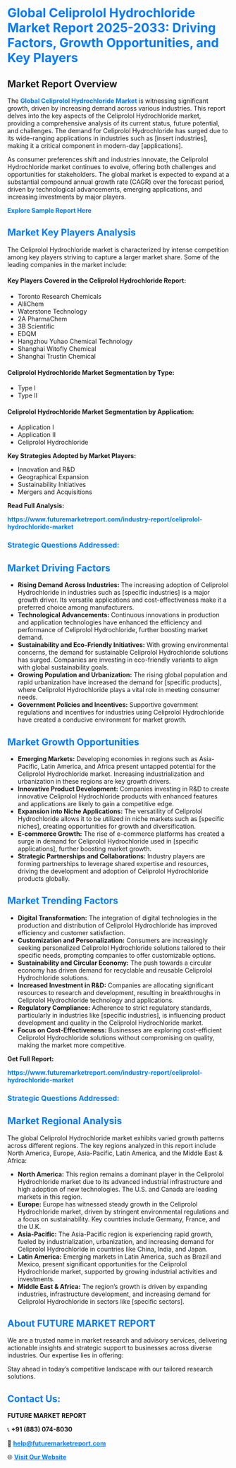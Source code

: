 <h1 style="color: #007BFF;">Global Celiprolol Hydrochloride Market Report 2025-2033: Driving Factors, Growth Opportunities, and Key Players</h1>

<section id="overview">
<h2>Market Report Overview</h2>
<p>The <a href="https://www.futuremarketreport.com/industry-report/celiprolol-hydrochloride-market" style="color: #007BFF; text-decoration: none;"><strong>Global Celiprolol Hydrochloride Market</strong></a> is witnessing significant growth, driven by increasing demand across various industries. This report delves into the key aspects of the Celiprolol Hydrochloride market, providing a comprehensive analysis of its current status, future potential, and challenges. The demand for Celiprolol Hydrochloride has surged due to its wide-ranging applications in industries such as [insert industries], making it a critical component in modern-day [applications].</p>
<p>As consumer preferences shift and industries innovate, the Celiprolol Hydrochloride market continues to evolve, offering both challenges and opportunities for stakeholders. The global market is expected to expand at a substantial compound annual growth rate (CAGR) over the forecast period, driven by technological advancements, emerging applications, and increasing investments by major players.</p>
</section>

<section id="overview">
<p><a href="https://www.futuremarketreport.com/request-sample/reportId=112088" style="color: #007BFF; text-decoration: none;"><strong>Explore Sample Report Here</strong></a></p>
</section>

<section id="key-players">
<h2 style="color: #007BFF;">Market Key Players Analysis</h2>
<p>The Celiprolol Hydrochloride market is characterized by intense competition among key players striving to capture a larger market share. Some of the leading companies in the market include:</p>
<h4>Key Players Covered in the Celiprolol Hydrochloride Report:</h4>
<ul><li>Toronto Research Chemicals</li><li>AlliChem</li><li>Waterstone Technology</li><li>2A PharmaChem</li><li>3B Scientific</li><li>EDQM</li><li>Hangzhou Yuhao Chemical Technology</li><li>Shanghai Witofly Chemical</li><li>Shanghai Trustin Chemical</li></ul>
<h4>Celiprolol Hydrochloride Market Segmentation by Type:</h4>
<ul><li>Type I</li><li>Type II</li></ul>

<h4>Celiprolol Hydrochloride Market Segmentation by Application:</h4>
<ul><li>Application I</li><li>Application II</li><li>Celiprolol Hydrochloride</li></ul>
<p><strong>Key Strategies Adopted by Market Players:</strong></p>
<ul>
<li>Innovation and R&D</li>
<li>Geographical Expansion</li>
<li>Sustainability Initiatives</li>
<li>Mergers and Acquisitions</li>
</ul>
</section>

<section>
<p><strong>Read Full Analysis: </strong></p><a href="https://www.futuremarketreport.com/industry-report/celiprolol-hydrochloride-market" style="color: #007BFF; text-decoration: none;"><strong>https://www.futuremarketreport.com/industry-report/celiprolol-hydrochloride-market</strong></a>
<h3 style="color: #007BFF;">Strategic Questions Addressed:</h3>
</section>

<section id="driving-factors">
<h2 style="color: #007BFF;">Market Driving Factors</h2>
<ul>
<li><strong>Rising Demand Across Industries:</strong> The increasing adoption of Celiprolol Hydrochloride in industries such as [specific industries] is a major growth driver. Its versatile applications and cost-effectiveness make it a preferred choice among manufacturers.</li>
<li><strong>Technological Advancements:</strong> Continuous innovations in production and application technologies have enhanced the efficiency and performance of Celiprolol Hydrochloride, further boosting market demand.</li>
<li><strong>Sustainability and Eco-Friendly Initiatives:</strong> With growing environmental concerns, the demand for sustainable Celiprolol Hydrochloride solutions has surged. Companies are investing in eco-friendly variants to align with global sustainability goals.</li>
<li><strong>Growing Population and Urbanization:</strong> The rising global population and rapid urbanization have increased the demand for [specific products], where Celiprolol Hydrochloride plays a vital role in meeting consumer needs.</li>
<li><strong>Government Policies and Incentives:</strong> Supportive government regulations and incentives for industries using Celiprolol Hydrochloride have created a conducive environment for market growth.</li>
</ul>
</section>

<section id="growth-opportunities">
<h2 style="color: #007BFF;">Market Growth Opportunities</h2>
<ul>
<li><strong>Emerging Markets:</strong> Developing economies in regions such as Asia-Pacific, Latin America, and Africa present untapped potential for the Celiprolol Hydrochloride market. Increasing industrialization and urbanization in these regions are key growth drivers.</li>
<li><strong>Innovative Product Development:</strong> Companies investing in R&D to create innovative Celiprolol Hydrochloride products with enhanced features and applications are likely to gain a competitive edge.</li>
<li><strong>Expansion into Niche Applications:</strong> The versatility of Celiprolol Hydrochloride allows it to be utilized in niche markets such as [specific niches], creating opportunities for growth and diversification.</li>
<li><strong>E-commerce Growth:</strong> The rise of e-commerce platforms has created a surge in demand for Celiprolol Hydrochloride used in [specific applications], further boosting market growth.</li>
<li><strong>Strategic Partnerships and Collaborations:</strong> Industry players are forming partnerships to leverage shared expertise and resources, driving the development and adoption of Celiprolol Hydrochloride products globally.</li>
</ul>
</section>

<section id="trending-factors">
<h2 style="color: #007BFF;">Market Trending Factors</h2>
<ul>
<li><strong>Digital Transformation:</strong> The integration of digital technologies in the production and distribution of Celiprolol Hydrochloride has improved efficiency and customer satisfaction.</li>
<li><strong>Customization and Personalization:</strong> Consumers are increasingly seeking personalized Celiprolol Hydrochloride solutions tailored to their specific needs, prompting companies to offer customizable options.</li>
<li><strong>Sustainability and Circular Economy:</strong> The push towards a circular economy has driven demand for recyclable and reusable Celiprolol Hydrochloride solutions.</li>
<li><strong>Increased Investment in R&D:</strong> Companies are allocating significant resources to research and development, resulting in breakthroughs in Celiprolol Hydrochloride technology and applications.</li>
<li><strong>Regulatory Compliance:</strong> Adherence to strict regulatory standards, particularly in industries like [specific industries], is influencing product development and quality in the Celiprolol Hydrochloride market.</li>
<li><strong>Focus on Cost-Effectiveness:</strong> Businesses are exploring cost-efficient Celiprolol Hydrochloride solutions without compromising on quality, making the market more competitive.</li>
</ul>
</section>

<section>
<p><strong>Get Full Report: </strong></p><a href="https://www.futuremarketreport.com/industry-report/celiprolol-hydrochloride-market" style="color: #007BFF; text-decoration: none;"><strong>https://www.futuremarketreport.com/industry-report/celiprolol-hydrochloride-market</strong></a>
<h3 style="color: #007BFF;">Strategic Questions Addressed:</h3>
</section>


<section id="regional-analysis">
<h2 style="color: #007BFF;">Market Regional Analysis</h2>
<p>The global Celiprolol Hydrochloride market exhibits varied growth patterns across different regions. The key regions analyzed in this report include North America, Europe, Asia-Pacific, Latin America, and the Middle East & Africa:</p>
<ul>
<li><strong>North America:</strong> This region remains a dominant player in the Celiprolol Hydrochloride market due to its advanced industrial infrastructure and high adoption of new technologies. The U.S. and Canada are leading markets in this region.</li>
<li><strong>Europe:</strong> Europe has witnessed steady growth in the Celiprolol Hydrochloride market, driven by stringent environmental regulations and a focus on sustainability. Key countries include Germany, France, and the U.K.</li>
<li><strong>Asia-Pacific:</strong> The Asia-Pacific region is experiencing rapid growth, fueled by industrialization, urbanization, and increasing demand for Celiprolol Hydrochloride in countries like China, India, and Japan.</li>
<li><strong>Latin America:</strong> Emerging markets in Latin America, such as Brazil and Mexico, present significant opportunities for the Celiprolol Hydrochloride market, supported by growing industrial activities and investments.</li>
<li><strong>Middle East & Africa:</strong> The region’s growth is driven by expanding industries, infrastructure development, and increasing demand for Celiprolol Hydrochloride in sectors like [specific sectors].</li>
</ul>
</section>

<footer>
<h2 style="color: #007BFF;">About FUTURE MARKET REPORT</h2>
<p>We are a trusted name in market research and advisory services, delivering actionable insights and strategic support to businesses across diverse industries. Our expertise lies in offering:</p>

<p>Stay ahead in today’s competitive landscape with our tailored research solutions.</p>

<h2 style="color: #007BFF;">Contact Us:</h2>
<p><strong>FUTURE MARKET REPORT</strong></p>
<p>📞 <strong>+91 (883) 074-8030</strong></p>
<p>📧 <strong><a href="mailto:help@futuremarketreport.com" style="color: #007BFF;">help@futuremarketreport.com</a></strong></p>
<p>🌐 <strong><a href="https://www.futuremarketreport.com/" style="color: #007BFF;">Visit Our Website</a></strong></p>
</footer>